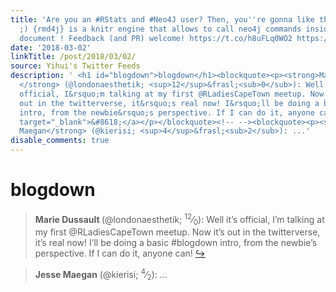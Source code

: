 ```yaml
---
title: 'Are you an #RStats and #Neo4J user? Then, you''re gonna like this package
  ;) {rmd4j} is a knitr engine that allows to call neo4j commands inside an RMarkdown
  document ! Feedback (and PR) welcome! https://t.co/h8uFLq0WO2 https://t.co/VHn22T0I1r'
date: '2018-03-02'
linkTitle: /post/2018/03/02/
source: Yihui's Twitter Feeds
description: ' <h1 id="blogdown">blogdown</h1><blockquote><p><strong>Marie Dussault
  </strong> (@londonaesthetik; <sup>12</sup>&frasl;<sub>0</sub>): Well it&rsquo;s
  official, I&rsquo;m talking at my first @RLadiesCapeTown meetup. Now it&rsquo;s
  out in the twitterverse, it&rsquo;s real now! I&rsquo;ll be doing a basic #blogdown
  intro, from the newbie&rsquo;s perspective. If I can do it, anyone can! <a href="https://twitter.com/xieyihui/status/969270859625058311"
  target="_blank">&#8618;</a></p></blockquote><!-- --><blockquote><p><strong>Jesse
  Maegan</strong> (@kierisi; <sup>4</sup>&frasl;<sub>2</sub>): ...'
disable_comments: true
---
```

 <h1 id="blogdown">blogdown</h1><blockquote><p><strong>Marie Dussault </strong> (@londonaesthetik; <sup>12</sup>&frasl;<sub>0</sub>): Well it&rsquo;s official, I&rsquo;m talking at my first @RLadiesCapeTown meetup. Now it&rsquo;s out in the twitterverse, it&rsquo;s real now! I&rsquo;ll be doing a basic #blogdown intro, from the newbie&rsquo;s perspective. If I can do it, anyone can! <a href="https://twitter.com/xieyihui/status/969270859625058311" target="_blank">&#8618;</a></p></blockquote><!-- --><blockquote><p><strong>Jesse Maegan</strong> (@kierisi; <sup>4</sup>&frasl;<sub>2</sub>): ...